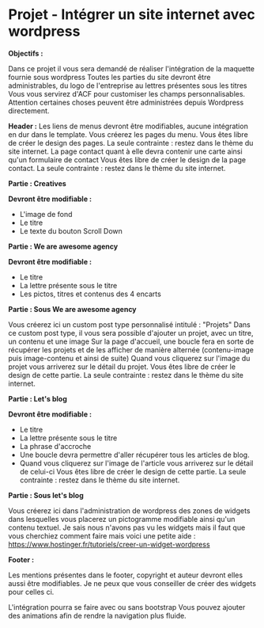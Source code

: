 # Projet - Intégrer un site internet avec wordpress

**Objectifs :** 

Dans ce projet il vous sera demandé de réaliser l'intégration de la maquette fournie sous wordpress
Toutes les parties du site devront être administrables, du logo de l'entreprise au lettres présentes sous les titres
Vous vous servirez d'ACF pour customiser les champs personnalisables. 
Attention certaines choses peuvent être administrées depuis Wordpress directement.

**Header :** 
Les liens de menus devront être modifiables, aucune intégration en dur dans le template.
Vous créerez les pages du menu.
Vous êtes libre de créer le design des pages. La seule contrainte : restez dans le thème du site internet.
La page contact quant à elle devra contenir une carte ainsi qu'un formulaire de contact
Vous êtes libre de créer le design de la page contact. La seule contrainte : restez dans le thème du site internet.

**Partie : Creatives**

**Devront être modifiable :**

- L'image de fond
- Le titre
- Le texte du bouton Scroll Down

**Partie : We are awesome agency**

**Devront être modifiable :** 

- Le titre
- La lettre présente sous le titre
- Les pictos, titres et contenus des 4 encarts

**Partie : Sous We are awesome agency**

Vous créerez ici un custom post type personnalisé intitulé : "Projets" 
Dans ce custom post type, il vous sera possible d'ajouter un projet, avec un titre, un contenu et une image
Sur la page d'accueil, une boucle fera en sorte de récupérer les projets et de les afficher de manière alternée (contenu-image puis image-contenu et ainsi de suite)
Quand vous cliquerez sur l'image du projet vous arriverez sur le détail du projet. 
Vous êtes libre de créer le design de cette partie. La seule contrainte : restez dans le thème du site internet.

**Partie : Let's blog**

**Devront être modifiable :** 

- Le titre
- La lettre présente sous le titre
- La phrase d'accroche
- Une boucle devra permettre d'aller récupérer tous les articles de blog.
- Quand vous cliquerez sur l'image de l'article vous arriverez sur le détail de celui-ci
Vous êtes libre de créer le design de cette partie. La seule contrainte : restez dans le thème du site internet.

**Partie : Sous let's blog**

Vous créerez ici dans l'administration de wordpress des zones de widgets dans lesquelles vous placerez un pictogramme modifiable ainsi qu'un contenu textuel. 
Je sais nous n'avons pas vu les widgets mais il faut que vous cherchiez comment faire mais voici une petite aide : https://www.hostinger.fr/tutoriels/creer-un-widget-wordpress

**Footer :**

Les mentions présentes dans le footer, copyright et auteur devront elles aussi être modifiables. 
Je ne peux que vous conseiller de créer des widgets pour celles ci.

L'intégration pourra se faire avec ou sans bootstrap
Vous pouvez ajouter des animations afin de rendre la navigation plus fluide.

